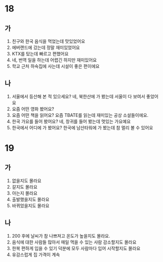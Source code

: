 # 18
## 가
1. 친구와 한국 음식을 먹었는데 맛있었어요
2. 에버랜드에 갔는데 정말 재미있었어요
3. KTX를 탔는데 빠르고 편했어요
4. 네, 번역 일을 하는데 어렵긴 하지만 재미있어요
5. 학교 근처 하숙집에 사는데 시설이 좋은 편이에요
## 나
1. 서울에서 등산해 본 적 있으세요? 네, 북한산에 가 봤는데 서울이 다 보여서 좋았어요
2. 요즘 어떤 영화 봤어요? 
3. 요즘 어떤 책을 읽어요? 요즘 TBATE를 읽는데 재미있는 공상 소설들이에요.
4. 한국 가요를 들어 봤어요? 네, 창귀를 들어 봤는데 멋있는 가요예요
5. 한국에서 어디에 가 봤어요? 한국에 남산타워에 가 봤는데 참 멀리 볼 수 있어요
# 19
## 가
1. 없을지도 몰라요
2. 갈지도 몰라요
3. 아는지 몰라요
4. 출발했을지도 몰라요
5. 바뀌었을지도 몰라요
## 나
1. 200 후에 날씨가 참 나쁘져고 온도가 높을지도 몰라요.
2. 음식에 대한 사람들 많아서 매일 먹을 수 있는 사람 감소할지도 몰라요
3. 한복 편하게 입을 수 있기 덕분에 모두 사람마다 입어 시작할지도 몰라요
4. 유감스럽게 집 가격이 계속 